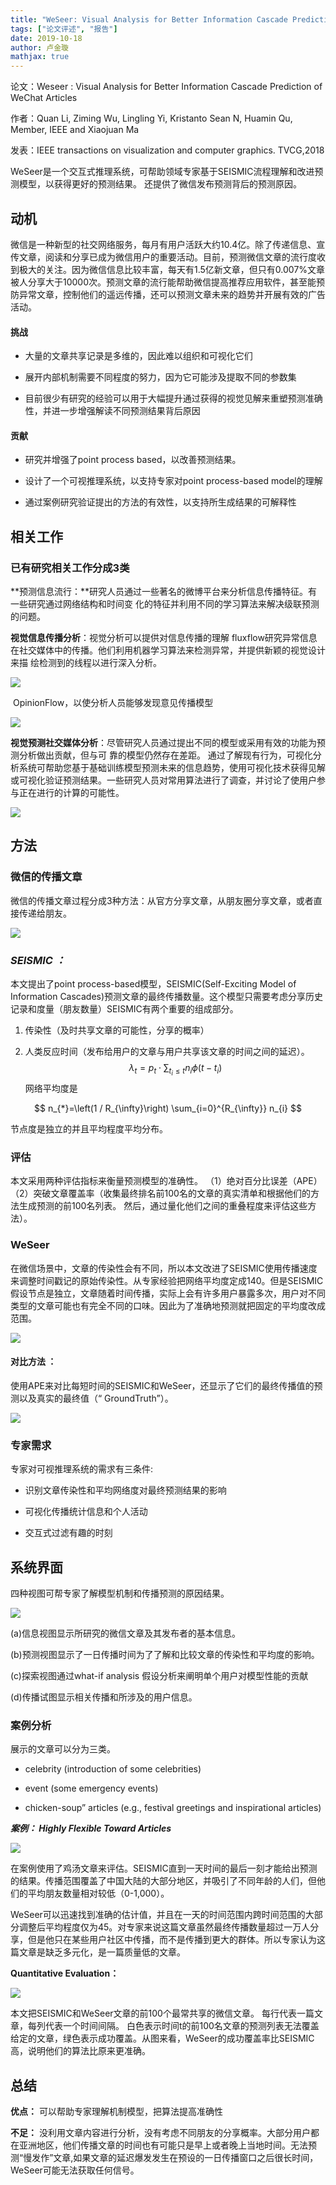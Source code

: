```yaml
---
title: "WeSeer: Visual Analysis for Better Information Cascade Prediction of WeChat Articles"
tags: ["论文评述", "报告"]
date: 2019-10-18
author: 卢金璇
mathjax: true
---
```


论文：Weseer :  Visual Analysis for Better Information Cascade Prediction of WeChat Articles

作者：Quan Li, Ziming Wu, Lingling Yi, Kristanto Sean N, Huamin Qu, Member, IEEE and Xiaojuan Ma

发表：IEEE transactions on visualization and computer graphics. TVCG,2018

 WeSeer是一个交互式推理系统，可帮助领域专家基于SEISMIC流程理解和改进预测模型，以获得更好的预测结果。 还提供了微信发布预测背后的预测原因。 

## 动机

 微信是一种新型的社交网络服务，每月有用户活跃大约10.4亿。除了传递信息、宣传文章，阅读和分享已成为微信用户的重要活动。目前，预测微信文章的流行度收到极大的关注。因为微信信息比较丰富，每天有1.5亿新文章，但只有0.007%文章被人分享大于10000次。预测文章的流行能帮助微信提高推荐应用软件，甚至能预防异常文章，控制他们的遥远传播，还可以预测文章未来的趋势并开展有效的广告活动。

#### 挑战

- 大量的文章共享记录是多维的，因此难以组织和可视化它们

- 展开内部机制需要不同程度的努力，因为它可能涉及提取不同的参数集

- 目前很少有研究的经验可以用于大幅提升通过获得的视觉见解来重塑预测准确性，并进一步增强解读不同预测结果背后原因

#### 贡献

- 研究并增强了point process based，以改善预测结果。

- 设计了一个可视推理系统，以支持专家对point process-based model的理解

- 通过案例研究验证提出的方法的有效性，以支持所生成结果的可解释性

## 相关工作

### 已有研究相关工作分成3类

**预测信息流行：**研究人员通过一些著名的微博平台来分析信息传播特征。有一些研究通过网络结构和时间变	化的特征并利用不同的学习算法来解决级联预测的问题。

**视觉信息传播分析**：视觉分析可以提供对信息传播的理解
	fluxflow研究异常信息在社交媒体中的传播。他们利用机器学习算法来检测异常，并提供新颖的视觉设计来描	绘检测到的线程以进行深入分析。

![](http://www.cad.zju.edu.cn/home/vagblog/images/photo_bed/2019/11/16/a4dd435dfeade4065422838e96e7e59b2b930efb.jpeg)

​	OpinionFlow，以使分析人员能够发现意见传播模型

![](http://www.cad.zju.edu.cn/home/vagblog/images/photo_bed/2019/11/16/944e0a9332bacce25c4c78d2e5432a4d7e5dd62a.png)

**视觉预测社交媒体分析**：尽管研究人员通过提出不同的模型或采用有效的功能为预测分析做出贡献，但与可	靠的模型仍然存在差距。 通过了解现有行为，可视化分析系统可帮助您基于基础训练模型预测未来的信息趋势，使用可视化技术获得见解或可视化验证预测结果。一些研究人员对常用算法进行了调查，并讨论了使用户参与正在进行的计算的可能性。

![](http://www.cad.zju.edu.cn/home/vagblog/images/photo_bed/2019/11/16/33f364315e36d6fe53ad4b7ae8663466af324e1a.jpeg)


## 方法

### 微信的传播文章

 微信的传播文章过程分成3种方法：从官方分享文章，从朋友圈分享文章，或者直接传递给朋友。

![](http://www.cad.zju.edu.cn/home/vagblog/images/photo_bed/2019/11/16/d5ab117fd53f51543149e4a52ea30f3494d9b49f.jpeg)

### ***SEISMIC ：***

本文提出了point process-based模型，SEISMIC(Self-Exciting Model of Information Cascades)预测文章的最终传播数量。这个模型只需要考虑分享历史记录和度量（朋友数量）SEISMIC有两个重要的组成部分。

1. 传染性（及时共享文章的可能性，分享的概率）

2. 人类反应时间（发布给用户的文章与用户共享该文章的时间之间的延迟）。
   $$
   \lambda_{t}=p_{t} \cdot \sum_{t_{i} \leq t} n_{i} \phi\left(t-t_{i}\right)
   $$
   网络平均度是

$$
n_{*}=\left(1 / R_{\infty}\right) \sum_{i=0}^{R_{\infty}} n_{i}
$$

节点度是独立的并且平均程度平均分布。

### 评估

本文采用两种评估指标来衡量预测模型的准确性。 （1）绝对百分比误差（APE）（2）突破文章覆盖率（收集最终排名前100名的文章的真实清单和根据他们的方法生成预测的前100名列表。 然后，通过量化他们之间的重叠程度来评估这些方法）。

### WeSeer

在微信场景中，文章的传染性会有不同，所以本文改进了SEISMIC使用传播速度来调整时间戳记的原始传染性。从专家经验把网络平均度定成140。但是SEISMIC假设节点是独立，文章随着时间传播，实际上会有许多用户暴露多次，用户对不同类型的文章可能也有完全不同的口味。因此为了准确地预测就把固定的平均度改成范围。

![](http://www.cad.zju.edu.cn/home/vagblog/images/photo_bed/2019/11/16/c7809affa39cf6dd09def7de4ba2387f70aa4d29.jpeg)

#### **对比方法 ：**

使用APE来对比每短时间的SEISMIC和WeSeer，还显示了它们的最终传播值的预测以及真实的最终值（“ GroundTruth”）。

![]( http://www.cad.zju.edu.cn/home/vagblog/images/photo_bed/2019/11/16/18d6e355876ad251ababcee51bc369ef393367ad.png)

### 专家需求

专家对可视推理系统的需求有三条件:

- 识别文章传染性和平均网络度对最终预测结果的影响

- 可视化传播统计信息和个人活动

-  交互式过滤有趣的时刻

## 系统界面

四种视图可帮专家了解模型机制和传播预测的原因结果。

![](http://www.cad.zju.edu.cn/home/vagblog/images/photo_bed/2019/11/16/25e23e189f1c77e961bb704a179eda63dbb97b3f.jpeg)

(a)信息视图显示所研究的微信文章及其发布者的基本信息。

(b)预测视图显示了一日传播时间为了了解和比较文章的传染性和平均度的影响。

(c)探索视图通过what-if analysis 假设分析来阐明单个用户对模型性能的贡献

(d)传播试图显示相关传播和所涉及的用户信息。

### 案例分析

展示的文章可以分为三类。

- celebrity (introduction of some celebrities)

- event (some emergency events)

- chicken-soup” articles (e.g., festival greetings and inspirational articles)

  

***案例： Highly Flexible Toward Articles***

![](http://www.cad.zju.edu.cn/home/vagblog/images/photo_bed/2019/11/16/b0366fbd977275b65f326a7ef269b2816ce6da9e.jpeg)

在案例使用了鸡汤文章来评估。SEISMIC直到一天时间的最后一刻才能给出预测的结果。传播范围覆盖了中国大陆的大部分地区，并吸引了不同年龄的人们，但他们的平均朋友数量相对较低（0-1,000）。

WeSeer可以迅速找到准确的估计值，并且在一天的时间范围内跨时间范围的大部分调整后平均程度仅为45。对专家来说这篇文章虽然最终传播数量超过一万人分享，但是他只在某些用户社区中传播，而不是传播到更大的群体。所以专家认为这篇文章是缺乏多元化，是一篇质量低的文章。

**Quantitative Evaluation：**

![](http://www.cad.zju.edu.cn/home/vagblog/images/photo_bed/2019/11/16/9cec37b6e8bff45986a928a1a16d6437bf47b892.png)

本文把SEISMIC和WeSeer文章的前100个最常共享的微信文章。 每行代表一篇文章，每列代表一个时间间隔。 白色表示时间t的前100名文章的预测列表无法覆盖给定的文章，绿色表示成功覆盖。从图来看，WeSeer的成功覆盖率比SEISMIC高，说明他们的算法比原来更准确。

## 总结

**优点：**   可以帮助专家理解机制模型，把算法提高准确性

**不足：**  没利用文章内容进行分析，没有考虑不同朋友的分享概率。大部分用户都在亚洲地区，他们传播文章的时间也有可能只是早上或者晚上当地时间。无法预测“慢发作”文章,如果文章的延迟爆发发生在预设的一日传播窗口之后很长时间，WeSeer可能无法获取任何信号。

 
